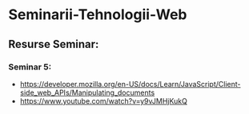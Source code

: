 # Seminarii-Tehnologii-Web

## Resurse Seminar:

### Seminar 5: 
- https://developer.mozilla.org/en-US/docs/Learn/JavaScript/Client-side_web_APIs/Manipulating_documents
- https://www.youtube.com/watch?v=y9vJMHjKukQ
